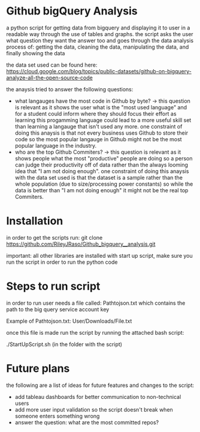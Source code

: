 # Github bigQuery Analysis

a python script for getting data from bigquery and displaying it to user in a readable way through the use of tables and graphs. the script asks the user what question they want the answer too and goes through the data analysis process of: getting the data, cleaning the data, manipulating the data, and finally showing the data

the data set used can be found here: https://cloud.google.com/blog/topics/public-datasets/github-on-bigquery-analyze-all-the-open-source-code

the anaysis tried to answer the following questions:
- what langauges have the most code in Github by byte? -> this question is relevant as it shows the user what is the "most used language" and for a student could inform where they should focus their effort as learning this progamming language could lead to a more useful skill set than learning a langauge that isn't used any more. one constraint of doing this anaysis is that not every business uses Github to store their code so the most popular langauge in Github might not be the most popular language in the industry.
- who are the top Github Commiters? -> this question is relevant as it shows people what the most "productive" people are doing so a person can judge their productivity off of data rather than the always looming idea that "I am not doing enough". one constraint of doing this anaysis with the data set used is that the dataset is a sample rather than the whole population (due to size/processing power constants) so while the data is better than "I am not doing enough" it might not be the real top Commiters.

# Installation

in order to get the scripts run: git clone https://github.com/RileyJRaso/Github_bigquery__analysis.git

important: all other libraries are installed with start up script, make sure you run the script in order to run the python code

# Steps to run script

in order to run user needs a file called: Pathtojson.txt which contains the path to the big query service account key

Example of Pathtojson.txt:
User/Downloads/File.txt

once this file is made run the script by running the attached bash script:

./StartUpScript.sh (in the folder with the script)

# Future plans

the following are a list of ideas for future features and changes to the script:

- add tableau dashboards for better communication to non-technical users
- add more user input validation so the script doesn't break when someone enters something wrong
- answer the question: what are the most committed repos?
